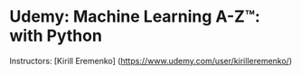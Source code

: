 # Udemy: Machine Learning A-Z™: with Python

Instructors: [Kirill Eremenko] (https://www.udemy.com/user/kirilleremenko/)
